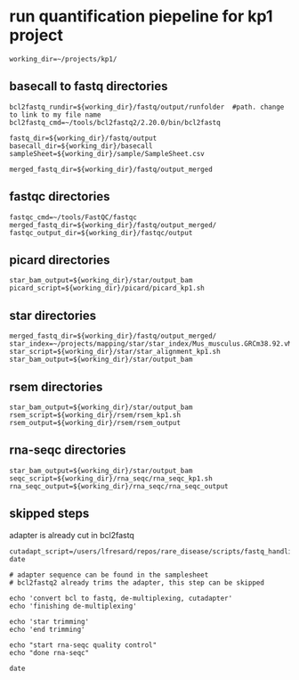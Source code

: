 
# run quantification piepeline for kp1 project

```{bash}
working_dir=~/projects/kp1/
```

## basecall to fastq directories
```{bash}
bcl2fastq_rundir=${working_dir}/fastq/output/runfolder  #path. change to link to my file name
bcl2fastq_cmd=~/tools/bcl2fastq2/2.20.0/bin/bcl2fastq

fastq_dir=${working_dir}/fastq/output
basecall_dir=${working_dir}/basecall
sampleSheet=${working_dir}/sample/SampleSheet.csv

merged_fastq_dir=${working_dir}/fastq/output_merged
```

## fastqc directories
```{bash}
fastqc_cmd=~/tools/FastQC/fastqc
merged_fastq_dir=${working_dir}/fastq/output_merged/
fastqc_output_dir=${working_dir}/fastqc/output
```

## picard directories
```{bash}
star_bam_output=${working_dir}/star/output_bam
picard_script=${working_dir}/picard/picard_kp1.sh
```

## star directories
```{bash}
merged_fastq_dir=${working_dir}/fastq/output_merged/
star_index=~/projects/mapping/star/star_index/Mus_musculus.GRCm38.92.vM17.overhang74.index/
star_script=${working_dir}/star/star_alignment_kp1.sh
star_bam_output=${working_dir}/star/output_bam
```

## rsem directories
```{bash}
star_bam_output=${working_dir}/star/output_bam
rsem_script=${working_dir}/rsem/rsem_kp1.sh
rsem_output=${working_dir}/rsem/rsem_output
```

## rna-seqc directories
```{bash}
star_bam_output=${working_dir}/star/output_bam
seqc_script=${working_dir}/rna_seqc/rna_seqc_kp1.sh
rna_seqc_output=${working_dir}/rna_seqc/rna_seqc_output
```


## skipped steps
adapter is already cut in bcl2fastq
```{bash}
cutadapt_script=/users/lfresard/repos/rare_disease/scripts/fastq_handling/trim_adapters_150bpreads.sh
date

# adapter sequence can be found in the samplesheet
# bcl2fastq2 already trims the adapter, this step can be skipped

echo 'convert bcl to fastq, de-multiplexing, cutadapter'
echo 'finishing de-multiplexing'

echo 'star trimming'
echo 'end trimming'

echo "start rna-seqc quality control"
echo "done rna-seqc"

date
```

